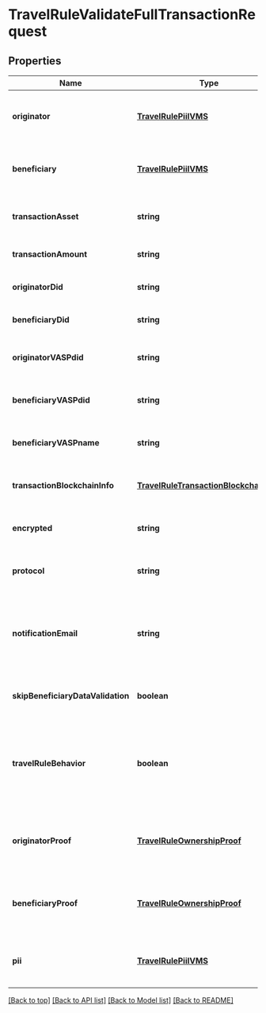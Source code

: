 # TravelRuleValidateFullTransactionRequest

## Properties

|Name | Type | Description | Notes|
|------------ | ------------- | ------------- | -------------|
|**originator** | [**TravelRulePiiIVMS**](TravelRulePiiIVMS.md) | Information about the originator of the transaction | [default to undefined]|
|**beneficiary** | [**TravelRulePiiIVMS**](TravelRulePiiIVMS.md) | Information about the beneficiary of the transaction | [default to undefined]|
|**transactionAsset** | **string** | The asset involved in the transaction | [optional] [default to undefined]|
|**transactionAmount** | **string** | The amount of the transaction | [optional] [default to undefined]|
|**originatorDid** | **string** | The DID of the transaction originator | [optional] [default to undefined]|
|**beneficiaryDid** | **string** | The DID of the transaction beneficiary | [optional] [default to undefined]|
|**originatorVASPdid** | **string** | The VASP ID of the transaction originator | [optional] [default to undefined]|
|**beneficiaryVASPdid** | **string** | The VASP ID of the transaction beneficiary | [optional] [default to undefined]|
|**beneficiaryVASPname** | **string** | The name of the VASP acting as the beneficiary | [optional] [default to undefined]|
|**transactionBlockchainInfo** | [**TravelRuleTransactionBlockchainInfo**](TravelRuleTransactionBlockchainInfo.md) | Information about the blockchain transaction | [optional] [default to undefined]|
|**encrypted** | **string** | Encrypted data related to the transaction | [optional] [default to undefined]|
|**protocol** | **string** | The protocol used to perform the travel rule | [optional] [default to undefined]|
|**notificationEmail** | **string** | The email address where a notification should be sent upon completion of the travel rule | [optional] [default to undefined]|
|**skipBeneficiaryDataValidation** | **boolean** | Whether to skip validation of beneficiary data | [optional] [default to undefined]|
|**travelRuleBehavior** | **boolean** | Whether to check if the transaction is a TRAVEL_RULE in the beneficiary VASP\&#39;s jurisdiction | [optional] [default to undefined]|
|**originatorProof** | [**TravelRuleOwnershipProof**](TravelRuleOwnershipProof.md) | Ownership proof related to the originator of the transaction | [optional] [default to undefined]|
|**beneficiaryProof** | [**TravelRuleOwnershipProof**](TravelRuleOwnershipProof.md) | Ownership proof related to the beneficiary of the transaction | [optional] [default to undefined]|
|**pii** | [**TravelRulePiiIVMS**](TravelRulePiiIVMS.md) | Personal identifiable information related to the transaction | [optional] [default to undefined]|




[[Back to top]](#) [[Back to API list]](../../README.md#documentation-for-api-endpoints) [[Back to Model list]](../../README.md#documentation-for-models) [[Back to README]](../../README.md)
